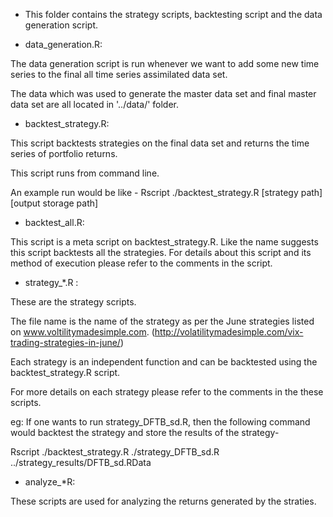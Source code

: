 * This folder contains the strategy scripts, backtesting script and
the data generation script.

* data_generation.R:

The data generation script is run whenever we want to add some new
time series to the final all time series assimilated data set. 

The data which was used to generate the master data set and final
master data set are all located in '../data/' folder.

* backtest_strategy.R:

This script backtests strategies on the final data set and returns the
time series of portfolio returns.

This script runs from command line.

An example run would be like -
Rscript ./backtest_strategy.R [strategy path] [output storage path]

* backtest_all.R:

This script is a meta script on backtest_strategy.R. Like the name
suggests this script backtests all the strategies. For details about
this script and its method of execution please refer to the comments
in the script.

* strategy_*.R :

These are the strategy scripts.  

The file name is the name of the strategy as per the June strategies
listed on www.voltilitymadesimple.com.
(http://volatilitymadesimple.com/vix-trading-strategies-in-june/)

Each strategy is an independent function and can be backtested using
the backtest_strategy.R script.

For more details on each strategy please refer to the comments in the
these scripts.

eg: If one wants to run strategy_DFTB_sd.R, then the following command
would backtest the strategy and store the results of the strategy-

Rscript ./backtest_strategy.R ./strategy_DFTB_sd.R ../strategy_results/DFTB_sd.RData

* analyze_*R:

These scripts are used for analyzing the returns generated by the straties.